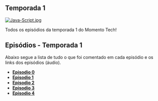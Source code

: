 ## Temporada 1

[![Java-Script.jpg](https://i.postimg.cc/8PNJ4yt7/Java-Script.jpg)](https://postimg.cc/6Tbp5hsK)

Todos os episódios da temporada 1 do Momento Tech!

## Episódios - Temporada 1

Abaixo segue a lista de tudo o que foi comentado em cada episódio e os links dos episódios (áudio).

- **[Episodio 0](episodio-0/README.md)**
- **[Episodio 1](episodio-1/README.md)**
- **[Episodio 2](episodio-2/README.md)**
- **[Episodio 3](episodio-3/README.md)**
- **[Episodio 4](episodio-4/README.md)**